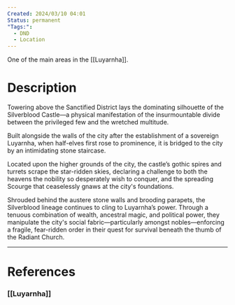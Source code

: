 ```yaml
---
Created: 2024/03/10 04:01
Status: permanent
"Tags:":
  - DND
  - Location
---
```

One of the main areas in the [[Luyarnha]].

# Description

Towering above the Sanctified District lays the dominating silhouette of the Silverblood Castle—a physical manifestation of the insurmountable divide between the privileged few and the wretched multitude. 

Built alongside the walls of the city after the establishment of a sovereign Luyarnha, when half-elves first rose to prominence, it is bridged to the city by an intimidating stone staircase. 

Located upon the higher grounds of the city, the castle’s gothic spires and turrets scrape the star-ridden skies, declaring a challenge to both the heavens the nobility so desperately wish to conquer, and the spreading Scourge that ceaselessly gnaws at the city's foundations. 

Shrouded behind the austere stone walls and brooding parapets, the Silverblood lineage continues to cling to Luyarnha’s power. Through a tenuous combination of wealth, ancestral magic, and political power, they manipulate the city's social fabric—particularly amongst nobles—enforcing a fragile, fear-ridden order in their quest for survival beneath the thumb of the Radiant Church.

---
# References
### [[Luyarnha]]